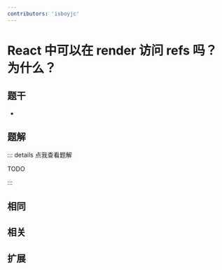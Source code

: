 ```yaml
---
contributors: 'isboyjc'
---
```


# React 中可以在 render 访问 refs 吗？为什么？


## 题干

- 



## 题解

::: details 点我查看题解

  TODO

:::



## 相同


## 相关


## 扩展

